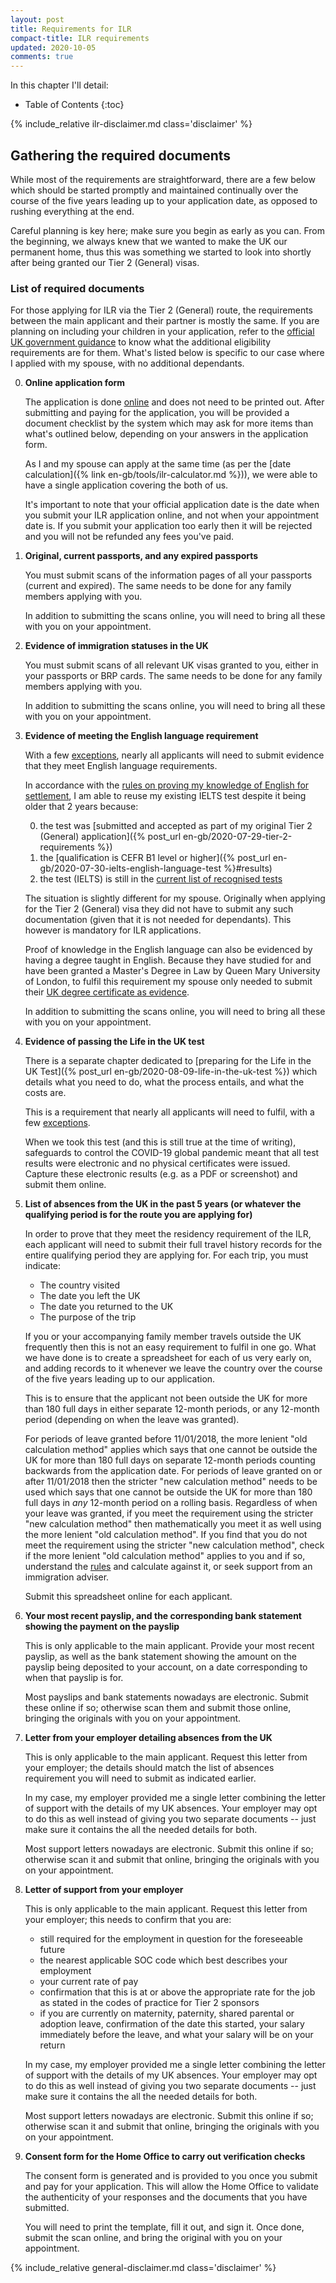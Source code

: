 ```yaml
---
layout: post
title: Requirements for ILR
compact-title: ILR requirements
updated: 2020-10-05
comments: true
---
```


In this chapter I'll detail:

* Table of Contents
{:toc}

{% include_relative ilr-disclaimer.md class='disclaimer' %}

## Gathering the required documents
While most of the requirements are straightforward, there are a few below which should be started promptly and maintained continually over the course of the five years leading up to your application date, as opposed to rushing everything at the end.

Careful planning is key here; make sure you begin as early as you can. From the beginning, we always knew that we wanted to make the UK our permanent home, thus this was something we started to look into shortly after being granted our Tier 2 (General) visas.

### List of required documents
For those applying for ILR via the Tier 2 (General) route, the requirements between the main applicant and their partner is mostly the same. If you are planning on including your children in your application, refer to the [official UK government guidance](https://www.gov.uk/settle-in-the-uk/y/you-have-a-work-visa/tier-2-general-visa) to know what the additional eligibility requirements are for them. What's listed below is specific to our case where I applied with my spouse, with no additional dependants.

0. **Online application form**

    The application is done [online](https://www.gov.uk/settle-in-the-uk/y/you-have-a-work-visa/tier-2-general-visa) and does not need to be printed out. After submitting and paying for the application, you will be provided a document checklist by the system which may ask for more items than what's outlined below, depending on your answers in the application form.

    As I and my spouse can apply at the same time (as per the [date calculation]({% link en-gb/tools/ilr-calculator.md %})), we were able to have a single application covering the both of us.

    It's important to note that your official application date is the date when you submit your ILR application online, and not when your appointment date is. If you submit your application too early then it will be rejected and you will not be refunded any fees you've paid.

0. **Original, current passports, and any expired passports**

    You must submit scans of the information pages of all your passports (current and expired). The same needs to be done for any family members applying with you.

    In addition to submitting the scans online, you will need to bring all these with you on your appointment.

0. **Evidence of immigration statuses in the UK**

    You must submit scans of all relevant UK visas granted to you, either in your passports or BRP cards. The same needs to be done for any family members applying with you.

    In addition to submitting the scans online, you will need to bring all these with you on your appointment.

0. **Evidence of meeting the English language requirement**

    With a few [exceptions](https://www.gov.uk/english-language/exemptions), nearly all applicants will need to submit evidence that they meet English language requirements.

    In accordance with the [rules on proving my knowledge of English for settlement](https://www.gov.uk/english-language/approved-english-language-qualifications), I am able to reuse my existing IELTS test despite it being older that 2 years because:

    0. the test was [submitted and accepted as part of my original Tier 2 (General) application]({% post_url en-gb/2020-07-29-tier-2-requirements %})
    0. the [qualification is CEFR B1 level or higher]({% post_url en-gb/2020-07-30-ielts-english-language-test %}#results)
    0. the test (IELTS) is still in the [current list of recognised tests](https://www.gov.uk/guidance/prove-your-english-language-abilities-with-a-secure-english-language-test-selt)

    The situation is slightly different for my spouse. Originally when applying for the Tier 2 (General) visa they did not have to submit any such documentation (given that it is not needed for dependants). This however is mandatory for ILR applications.
    
    Proof of knowledge in the English language can also be evidenced by having a degree taught in English. Because they have studied for and have been granted a Master's Degree in Law by Queen Mary University of London, to fulfil this requirement my spouse only needed to submit their [UK degree certificate as evidence](https://www.gov.uk/english-language/degrees-in-english).

    In addition to submitting the scans online, you will need to bring all these with you on your appointment.

0. **Evidence of passing the Life in the UK test**

    There is a separate chapter dedicated to [preparing for the Life in the UK Test]({% post_url en-gb/2020-08-09-life-in-the-uk-test %}) which details what you need to do, what the process entails, and what the costs are.

    This is a requirement that nearly all applicants will need to fulfil, with a few [exceptions](https://www.gov.uk/life-in-the-uk-test).

    When we took this test (and this is still true at the time of writing), safeguards to control the COVID-19 global pandemic meant that all test results were electronic and no physical certificates were issued. Capture these electronic results (e.g. as a PDF or screenshot) and submit them online.

0. **List of absences from the UK in the past 5 years (or whatever the qualifying period is for the route you are applying for)**

    In order to prove that they meet the residency requirement of the ILR, each applicant will need to submit their full travel history records for the entire qualifying period they are applying for. For each trip, you must indicate:

    * The country visited
    * The date you left the UK
    * The date you returned to the UK
    * The purpose of the trip

    If you or your accompanying family member travels outside the UK frequently then this is not an easy requirement to fulfil in one go. What we have done is to create a spreadsheet for each of us very early on, and adding records to it whenever we leave the country over the course of the five years leading up to our application.

    This is to ensure that the applicant not been outside the UK for more than 180 full days in either separate 12-month periods, or any 12-month period (depending on when the leave was granted).
    
    For periods of leave granted before 11/01/2018, the more lenient "old calculation method" applies which says that one cannot be outside the UK for more than 180 full days on separate 12-month periods counting backwards from the application date. For periods of leave granted on or after 11/01/2018 then the stricter "new calculation method" needs to be used which says that one cannot be outside the UK for more than 180 full days in *any* 12-month period on a rolling basis. Regardless of when your leave was granted, if you meet the requirement using the stricter "new calculation method" then mathematically you meet it as well using the more lenient "old calculation method". If you find that you do not meet the requirement using the stricter "new calculation method", check if the more lenient "old calculation method" applies to you and if so, understand the [rules](https://www.gov.uk/government/publications/indefinite-leave-to-remain-calculating-continuous-period-in-uk) and calculate against it, or seek support from an immigration adviser.

    Submit this spreadsheet online for each applicant.

0. **Your most recent payslip, and the corresponding bank statement showing the payment on the payslip**

    This is only applicable to the main applicant. Provide your most recent payslip, as well as the bank statement showing the amount on the payslip being deposited to your account, on a date corresponding to when that payslip is for.

    Most payslips and bank statements nowadays are electronic. Submit these online if so; otherwise scan them and submit those online, bringing the originals with you on your appointment.

0. **Letter from your employer detailing absences from the UK**

    This is only applicable to the main applicant. Request this letter from your employer; the details should match the list of absences requirement you will need to submit as indicated earlier.

    In my case, my employer provided me a single letter combining the letter of support with the details of my UK absences. Your employer may opt to do this as well instead of giving you two separate documents -- just make sure it contains the all the needed details for both.

    Most support letters nowadays are electronic. Submit this online if so; otherwise scan it and submit that online, bringing the originals with you on your appointment.

0. **Letter of support from your employer**

    This is only applicable to the main applicant. Request this letter from your employer; this needs to confirm that you are:

    * still required for the employment in question for the foreseeable future
    * the nearest applicable SOC code which best describes your employment
    * your current rate of pay
    * confirmation that this is at or above the appropriate rate for the job as stated in the codes of practice for Tier 2 sponsors
    * if you are currently on maternity, paternity, shared parental or adoption leave, confirmation of the date this started, your salary immediately before the leave, and what your salary will be on your return

    In my case, my employer provided me a single letter combining the letter of support with the details of my UK absences. Your employer may opt to do this as well instead of giving you two separate documents -- just make sure it contains the all the needed details for both.

    Most support letters nowadays are electronic. Submit this online if so; otherwise scan it and submit that online, bringing the originals with you on your appointment.

0. **Consent form for the Home Office to carry out verification checks**

    The consent form is generated and is provided to you once you submit and pay for your application. This will allow the Home Office to validate the authenticity of your responses and the documents that you have submitted.

    You will need to print the template, fill it out, and sign it. Once done, submit the scan online, and bring the original with you on your appointment.

{% include_relative general-disclaimer.md class='disclaimer' %}